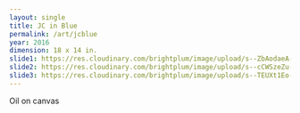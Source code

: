 ```yaml
---
layout: single
title: JC in Blue
permalink: /art/jcblue
year: 2016
dimension: 18 x 14 in.
slide1: https://res.cloudinary.com/brightplum/image/upload/s--ZbAodaeA--/c_scale,w_800/v1497527774/ashleyjan/JC_20In_20Blue_.jpg
slide2: https://res.cloudinary.com/brightplum/image/upload/s--cCWSzeZu--/c_crop,g_face/v1497527774/ashleyjan/JC_20In_20Blue_.jpg
slide3: https://res.cloudinary.com/brightplum/image/upload/s--TEUXt1Eo--/t_1200x800/v1493571510/ashleyjan/JC-Jacket_nbkpjp.jpg
---
```


Oil on canvas

